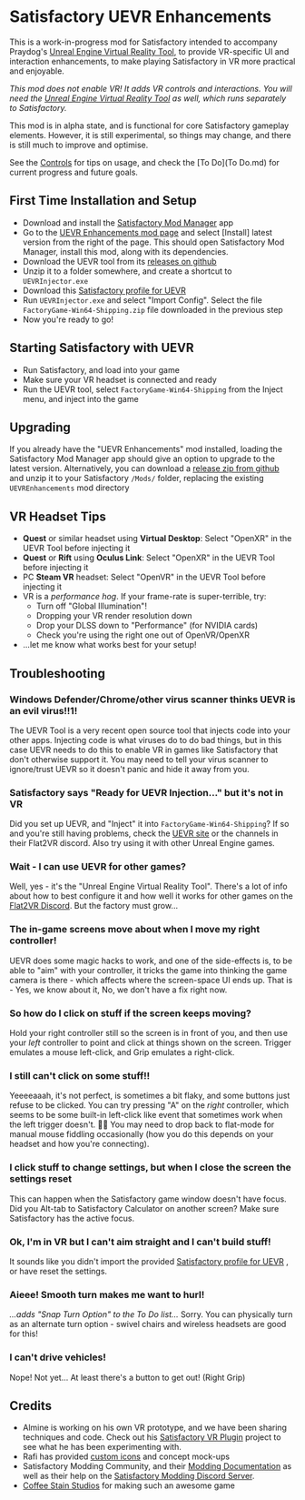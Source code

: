 # Satisfactory UEVR Enhancements

This is a work-in-progress mod for Satisfactory intended to accompany Praydog's [Unreal Engine Virtual Reality Tool](https://uevr.io/), to provide VR-specific UI and interaction enhancements, to make playing Satisfactory in VR more practical and enjoyable.

*This mod does not enable VR! It adds VR controls and interactions. You will need the [Unreal Engine Virtual Reality Tool](https://uevr.io/) as well, which runs separately to Satisfactory.*

This mod is in alpha state, and is functional for core Satisfactory gameplay elements. However, it is still experimental, so things may change, and there is still much to improve and optimise.

See the [Controls](Controls.md) for tips on usage, and check the [To Do](To Do.md) for current progress and future goals.

## First Time Installation and Setup

- Download and install the [Satisfactory Mod Manager](https://ficsit.app/) app
- Go to the [UEVR Enhancements mod page](https://ficsit.app/mod/UEVREnhancements) and select [Install] latest version from the right of the page. This should open Satisfactory Mod Manager, install this mod, along with its dependencies.
- Download the UEVR tool from its [releases on github](https://github.com/praydog/UEVR/releases)
- Unzip it to a folder somewhere, and create a shortcut to `UEVRInjector.exe`
- Download this [Satisfactory profile for UEVR](UEVR/FactoryGame-Win64-Shipping.zip)
- Run `UEVRInjector.exe` and select "Import Config". Select the file `FactoryGame-Win64-Shipping.zip` file downloaded in the previous step
- Now you're ready to go!

## Starting Satisfactory with UEVR

- Run Satisfactory, and load into your game
- Make sure your VR headset is connected and ready
- Run the UEVR tool, select `FactoryGame-Win64-Shipping` from the Inject menu, and inject into the game

## Upgrading

If you already have the "UEVR Enhancements" mod installed, loading the Satisfactory Mod Manager app should give an option to upgrade to the latest version.
Alternatively, you can download a [release zip from github](https://github.com/dortamur/satisfactory-uevr-enhancements/releases) and unzip it to your Satisfactory `/Mods/` folder, replacing the existing `UEVREnhancements` mod directory

## VR Headset Tips

- **Quest** or similar headset using **Virtual Desktop**: Select "OpenXR" in the UEVR Tool before injecting it
- **Quest** or **Rift** using **Oculus Link**: Select "OpenXR" in the UEVR Tool before injecting it
- PC **Steam VR** headset: Select "OpenVR" in the UEVR Tool before injecting it
- VR is a *performance hog*. If your frame-rate is super-terrible, try:
	- Turn off "Global Illumination"!
	- Dropping your VR render resolution down
	- Drop your DLSS down to "Performance" (for NVIDIA cards)
	- Check you're using the right one out of OpenVR/OpenXR
- ...let me know what works best for your setup!

## Troubleshooting

### Windows Defender/Chrome/other virus scanner thinks UEVR is an evil virus!!1!
The UEVR Tool is a very recent open source tool that injects code into your other apps. Injecting code is what viruses do to do bad things, but in this case UEVR needs to do this to enable VR in games like Satisfactory that don't otherwise support it.
You may need to tell your virus scanner to ignore/trust UEVR so it doesn't panic and hide it away from you.
### Satisfactory says "Ready for UEVR Injection..." but it's not in VR
Did you set up UEVR, and "Inject" it into `FactoryGame-Win64-Shipping`? If so and you're still having problems, check the [UEVR site](https://uevr.io/) or the channels in their Flat2VR discord. Also try using it with other Unreal Engine games.
### Wait - I can use UEVR for other games?
Well, yes - it's the "Unreal Engine Virtual Reality Tool". There's a lot of info about how to best configure it and how well it works for other games on the [Flat2VR Discord](https://flat2vr.com/). But the factory must grow...
### The in-game screens move about when I move my right controller!
UEVR does some magic hacks to work, and one of the side-effects is, to be able to "aim" with your controller, it tricks the game into thinking the game camera is there - which affects where the screen-space UI ends up. That is - Yes, we know about it, No, we don't have a fix right now.
### So how do I click on stuff if the screen keeps moving?
Hold your right controller still so the screen is in front of you, and then use your *left* controller to point and click at things shown on the screen. Trigger emulates a mouse left-click, and Grip emulates a right-click.
### I still can't click on some stuff!!
Yeeeeaaah, it's not perfect, is sometimes a bit flaky, and some buttons just refuse to be clicked. You can try pressing "A" on the *right* controller, which seems to be some built-in left-click like event that sometimes work when the left trigger doesn't. 🤷‍♂️
You may need to drop back to flat-mode for manual mouse fiddling occasionally (how you do this depends on your headset and how you're connecting).
### I click stuff to change settings, but when I close the screen the settings reset
This can happen when the Satisfactory game window doesn't have focus. Did you Alt-tab to Satisfactory Calculator on another screen? Make sure Satisfactory has the active focus.
### Ok, I'm in VR but I can't aim straight and I can't build stuff!
It sounds like you didn't import the provided [Satisfactory profile for UEVR](UEVR/FactoryGame-Win64-Shipping.zip) , or have reset the settings.
### Aieee! Smooth turn makes me want to hurl!
*...adds "Snap Turn Option" to the To Do list...*
Sorry. You can physically turn as an alternate turn option - swivel chairs and wireless headsets are good for this!
### I can't drive vehicles!
Nope! Not yet... At least there's a button to get out! (Right Grip)

## Credits

- Almine is working on his own VR prototype, and we have been sharing techniques and code. Check out his [Satisfactory VR Plugin](https://github.com/Almine2/SatisfactoryVRPlugins) project to see what he has been experimenting with.
- Rafi has provided [custom icons](https://github.com/rccrossde/Satisfactory_VRicons) and concept mock-ups
- Satisfactory Modding Community, and their [Modding Documentation](https://docs.ficsit.app/satisfactory-modding/) as well as their help on the [Satisfactory Modding Discord Server](https://discord.gg/xkVJ73E).
- [Coffee Stain Studios](https://www.coffeestainstudios.com/) for making such an awesome game